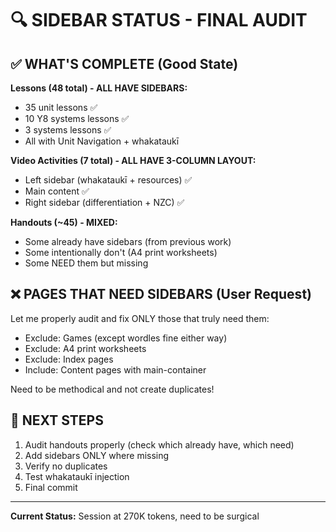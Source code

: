 # 🔍 SIDEBAR STATUS - FINAL AUDIT

## ✅ WHAT'S COMPLETE (Good State)

**Lessons (48 total) - ALL HAVE SIDEBARS:**
- 35 unit lessons ✅
- 10 Y8 systems lessons ✅
- 3 systems lessons ✅
- All with Unit Navigation + whakataukī

**Video Activities (7 total) - ALL HAVE 3-COLUMN LAYOUT:**
- Left sidebar (whakataukī + resources) ✅
- Main content ✅
- Right sidebar (differentiation + NZC) ✅

**Handouts (~45) - MIXED:**
- Some already have sidebars (from previous work)
- Some intentionally don't (A4 print worksheets)
- Some NEED them but missing

## ❌ PAGES THAT NEED SIDEBARS (User Request)

Let me properly audit and fix ONLY those that truly need them:
- Exclude: Games (except wordles fine either way)
- Exclude: A4 print worksheets
- Exclude: Index pages
- Include: Content pages with main-container

Need to be methodical and not create duplicates!

## 🎯 NEXT STEPS

1. Audit handouts properly (check which already have, which need)
2. Add sidebars ONLY where missing
3. Verify no duplicates
4. Test whakataukī injection
5. Final commit

---

**Current Status:** Session at 270K tokens, need to be surgical
